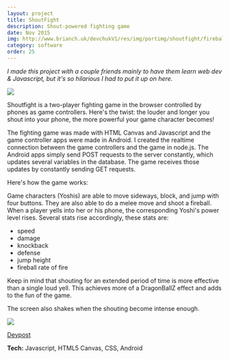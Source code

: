 ```yaml
---
layout: project
title: ShoutFight
description: Shout-powered fighting game
date: Nov 2015
img: http://www.brianch.uk/devchukV1/res/img/portimg/shoutfight/fireball3.png
category: software
order: 25
---
```


*I made this project with a couple friends mainly to have them learn web dev & Javascript, but it's so hilarious I had to put it up on here.*

![](http://devchuk.github.io/devchukV1/res/img/portimg/shoutfight/fireball.png)

Shoutfight is a two-player fighting game in the browser controlled by phones as game controllers. Here's the twist: the louder and longer you shout into your phone, the more powerful your game character becomes!

The fighting game was made with HTML Canvas and Javascript and the game controller apps were made in Android. I created the realtime connection between the game controllers and the game in node.js. The Android apps simply send POST requests to the server constantly, which updates several variables in the database. The game receives those updates by constantly sending GET requests.

Here's how the game works:

Game characters (Yoshis) are able to move sideways, block, and jump with four buttons. They are also able to do a melee move and shoot a fireball. When a player yells into her or his phone, the corresponding Yoshi's power level rises. Several stats rise accordingly, these stats are:

- speed 
- damage 
- knockback 
- defense 
- jump height 
- fireball rate of fire

Keep in mind that shouting for an extended period of time is more effective than a single loud yell. This achieves more of a DragonBallZ effect and adds to the fun of the game.

The screen also shakes when the shouting become intense enough.

![](http://devchuk.github.io/devchukV1/res/img/portimg/shoutfight/gameover.png)

[Devpost](http://devpost.com/software/superloud)

**Tech:** Javascript, HTML5 Canvas, CSS, Android